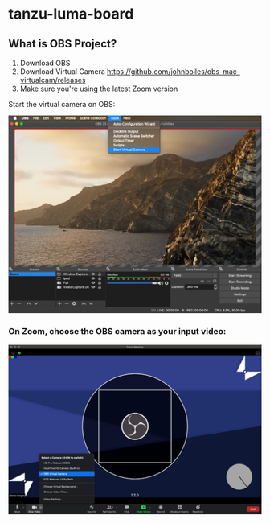 # tanzu-luma-board


## What is OBS Project?



1. Download OBS
2. Download Virtual Camera <https://github.com/johnboiles/obs-mac-virtualcam/releases>
3. Make sure you're using the latest Zoom version

Start the virtual camera on OBS:

![start-virtual-camera](https://github.com/dambor/tanzu-luma-board/blob/master/pictures/start-virtual-camera.png?raw=true)

### On Zoom, choose the OBS camera as your input video:
 
 

![zoom-configuration](https://github.com/dambor/tanzu-luma-board/blob/master/pictures/zoom-configuration.png?raw=true)


